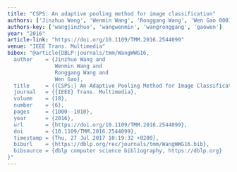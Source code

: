 ```yaml
---
title: "CSPS: An adaptive pooling method for image classification"
authors: ['Jinzhuo Wang', 'Wenmin Wang', 'Ronggang Wang', 'Wen Gao 0001']
authors-key: ['wangjinzhuo', 'wangwenmin', 'wangronggang', 'gaowen']
year: "2016"
article-link: "https://doi.org/10.1109/TMM.2016.2544099"
venue: "IEEE Trans. Multimedia"
bibex: "@article{DBLP:journals/tmm/WangWWG16,
  author    = {Jinzhuo Wang and
               Wenmin Wang and
               Ronggang Wang and
               Wen Gao},
  title     = {{CSPS:} An Adaptive Pooling Method for Image Classification},
  journal   = {{IEEE} Trans. Multimedia},
  volume    = {18},
  number    = {6},
  pages     = {1000--1010},
  year      = {2016},
  url       = {https://doi.org/10.1109/TMM.2016.2544099},
  doi       = {10.1109/TMM.2016.2544099},
  timestamp = {Thu, 27 Jul 2017 10:19:32 +0200},
  biburl    = {https://dblp.org/rec/journals/tmm/WangWWG16.bib},
  bibsource = {dblp computer science bibliography, https://dblp.org}
}"
---
```

